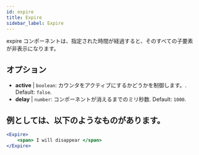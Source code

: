 ```yaml
---
id: expire 
title: Expire
sidebar_label: Expire
---
```


expire コンポーネントは、指定された時間が経過すると、そのすべての子要素が非表示になります。

## オプション

* __active__ | `boolean`: カウンタをアクティブにするかどうかを制御します。. Default: `false`.
* __delay__ | `number`: コンポーネントが消えるまでのミリ秒数. Default: `1000`.


## 例としては、以下のようなものがあります。

```jsx live
<Expire>
    <span> I will disappear </span>
</Expire>
```



